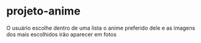 # projeto-anime
O usuário escolhe dentro de uma lista o anime preferido dele e as imagens dos mais escolhidos irão aparecer em fotos
